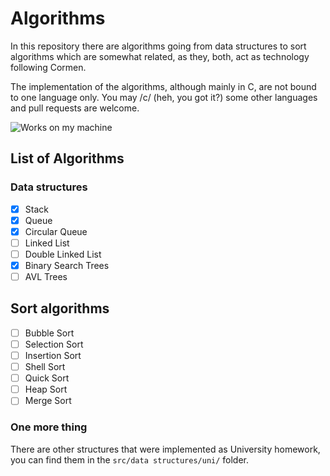 # Algorithms

In this repository there are algorithms going from data structures to sort
algorithms which are somewhat related, as they, both, act as technology
following Cormen.

The implementation of the algorithms, although mainly in C, are not bound to one
language only. You may /c/ (heh, you got it?) some other languages and pull
requests are welcome.

![Works on my machine](https://cdn.rawgit.com/nikku/works-on-my-machine/v0.2.0/badge.svg)

## List of Algorithms

### Data structures

- [x] Stack
- [x] Queue
- [x] Circular Queue
- [ ] Linked List
- [ ] Double Linked List
- [x] Binary Search Trees
- [ ] AVL Trees

## Sort algorithms

- [ ] Bubble Sort
- [ ] Selection Sort
- [ ] Insertion Sort
- [ ] Shell Sort
- [ ] Quick Sort
- [ ] Heap Sort
- [ ] Merge Sort

###  One more thing

There are other structures that were implemented as University
homework, you can find them in the `src/data structures/uni/` folder.
